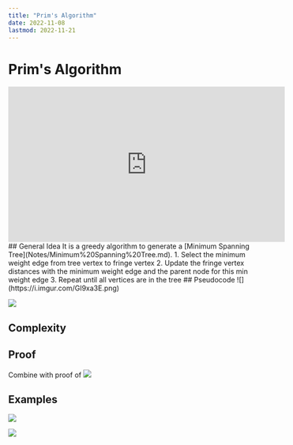 ```yaml
---
title: "Prim's Algorithm"
date: 2022-11-08
lastmod: 2022-11-21
---
```

# Prim's Algorithm
<iframe width="560" height="315" src="https://www.youtube.com/embed/cplfcGZmX7I" title="YouTube video player" frameborder="0" allow="accelerometer; autoplay; clipboard-write; encrypted-media; gyroscope; picture-in-picture" allowfullscreen></iframe>
## General Idea
It is a greedy algorithm to generate a [Minimum Spanning Tree](Notes/Minimum%20Spanning%20Tree.md).
1. Select the minimum weight edge from tree vertex to fringe vertex
2. Update the fringe vertex distances with the minimum weight edge and the parent node for this min weight edge
3. Repeat until all vertices are in the tree
## Pseudocode
![](https://i.imgur.com/GI9xa3E.png)

![](https://i.imgur.com/NRqvTB2.png)

## Complexity

## Proof
Combine with proof of [](Notes/Minimum%20Spanning%20Tree.md#A%20tree%20is%20a%20MST%20if%20and%20only%20if%20it%20has%20the%20MST%20property%7CTheorem%201)
![](https://i.imgur.com/4sfUAW9.png)

## Examples
![](https://i.imgur.com/i02q3xQ.png)

![](https://i.imgur.com/C4Rltcn.png)
